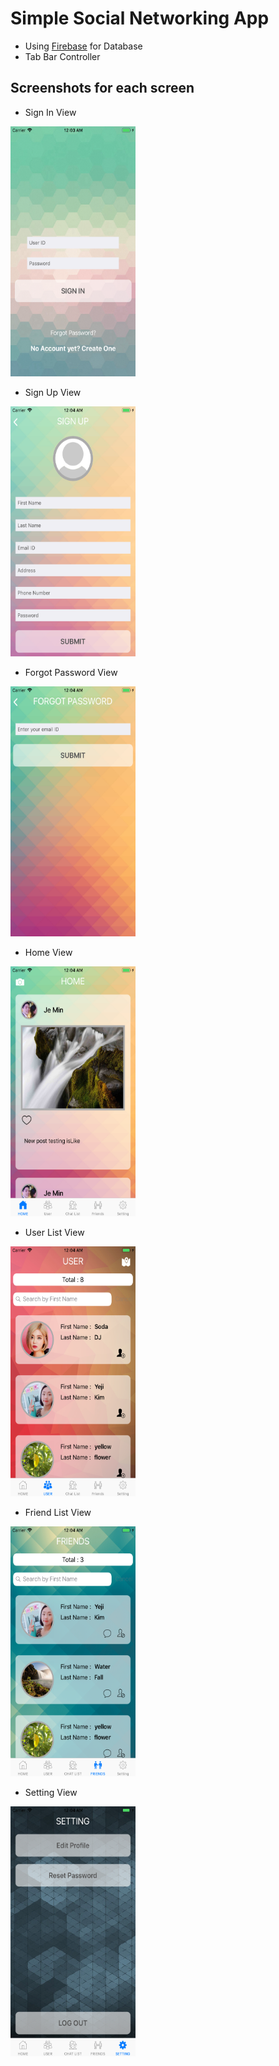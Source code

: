 # Simple Social Networking App
- Using [Firebase](https://console.firebase.google.com/) for Database
- Tab Bar Controller 


## Screenshots for each screen
- Sign In View 
<img src="https://github.com/jeminson/SimpleApp/blob/master/SimpleSNS/ScreenShots/SignIn.png" width="200" height="400" />

- Sign Up View
<img src="https://github.com/jeminson/SimpleApp/blob/master/SimpleSNS/ScreenShots/SignUp.png" width="200" height="400" />

- Forgot Password View
<img src="https://github.com/jeminson/SimpleApp/blob/master/SimpleSNS/ScreenShots/ForgotPW.png" width="200" height="400" />

- Home View 
<img src="https://github.com/jeminson/SimpleApp/blob/master/SimpleSNS/ScreenShots/Home.png" width="200" height="400" />

- User List View 
<img src="https://github.com/jeminson/SimpleApp/blob/master/SimpleSNS/ScreenShots/User.png" width="200" height="400" />

- Friend List View 
<img src="https://github.com/jeminson/SimpleApp/blob/master/SimpleSNS/ScreenShots/Friend.png" width="200" height="400" />

- Setting View 
<img src="https://github.com/jeminson/SimpleApp/blob/master/SimpleSNS/ScreenShots/Setting.png" width="200" height="400" />

